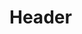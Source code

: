 <!-- TITLE: Resolve Of Chastity -->
<!-- SUBTITLE: Surrounds your group with a chaste resolve, increasing their hitpoints. -->

# Header